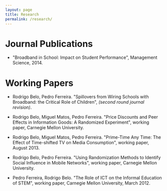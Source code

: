 ```yaml
---
layout: page
title: Research
permalink: /research/
---
```



# Journal Publications

-   "Broadband in School: Impact on Student Performance", Management Science, 2014.


# Working Papers

-   Rodrigo Belo, Pedro Ferreira. "Spillovers from Wiring Schools with
    Broadband: the Critical Role of Children", *(second round journal revision)*.

-   Rodrigo Belo, Miguel Matos, Pedro Ferreira. "Price Discounts and
    Peer Effects in Information Goods: A Randomized Experiment", working
    paper, Carnegie Mellon University.

-   Rodrigo Belo, Miguel Matos, Pedro Ferreira. "Prime-Time
    Any Time: The Effect of Time-shifted TV on Media Consumption",
    working paper, August 2013.

-   Rodrigo Belo, Pedro Ferreira. "Using Randomization
    Methods to Identify Social Influence in Mobile Networks", working
    paper, Carnegie Mellon University.

-   Pedro Ferreira, Rodrigo Belo. "The Role of ICT on the
    Informal Education of STEM", working paper, Carnegie Mellon
    University, March 2012.



